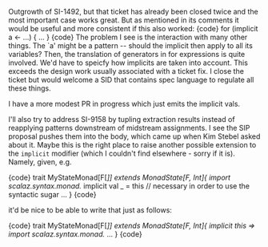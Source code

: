 Outgrowth of SI-1492, but that ticket has already been closed twice and the most important case works great.  But as mentioned in its comments it would be useful and more consistent if this also worked:
{code}
for (implicit a <- ...) {
  ...
}
{code}
The problem I see is the interaction with many other things. The `a' might be a pattern -- should the implicit then apply to all its variables? Then, the translation of generators in for expressions is quite involved. We'd have to speicfy how implicits are taken into account. This exceeds the design work usually associated with a ticket fix.  I close the ticket but would welcome a SID that contains spec language to regulate all these things.

I have a more modest PR in progress which just emits the implicit vals.

I'll also try to address SI-9158 by tupling extraction results instead of reapplying patterns downstream of midstream assignments. I see the SIP proposal pushes them into the body, which came up when Kim Stebel asked about it.
Maybe this is the right place to raise another possible extension to the `implicit` modifier (which I couldn't find elsewhere - sorry if it is). Namely, given, e.g. 

{code}
trait MyStateMonad[F[_]] extends MonadState[F, Int]{
      import scalaz.syntax.monad._
      implicit val _ = this // necessary in order to use the syntactic sugar
      ...
}
{code}

it'd be nice to be able to write that just as follows:

{code}
trait MyStateMonad[F[_]] extends MonadState[F, Int]{ implicit this =>
      import scalaz.syntax.monad._
      ...
}
{code}
